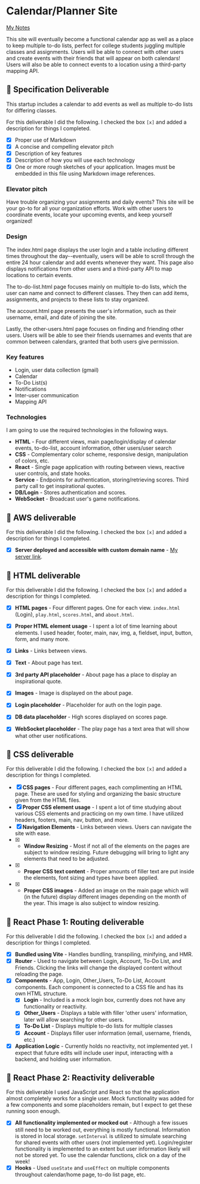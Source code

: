 # Calendar/Planner Site

[My Notes](notes.md)

This site will eventually become a functional calendar app as well as a place to keep multiple to-do lists, perfect for college students juggling multiple classes and assignments. Users will be able to connect with other users and create events with their friends that will appear on both calendars! Users will also be able to connect events to a location using a third-party mapping API.

## 🚀 Specification Deliverable

This startup includes a calendar to add events as well as multiple to-do lists for differing classes. 

For this deliverable I did the following. I checked the box `[x]` and added a description for things I completed.

- [x] Proper use of Markdown
- [x] A concise and compelling elevator pitch
- [x] Description of key features
- [x] Description of how you will use each technology
- [x] One or more rough sketches of your application. Images must be embedded in this file using Markdown image references.

### Elevator pitch

Have trouble organizing your assignments and daily events? This site will be your go-to for all your organization efforts. Work with other users to coordinate events, locate your upcoming events, and keep yourself organized!

### Design

The index.html page displays the user login and a table including different times throughout the day--eventually, users will be able to scroll through the entire 24 hour calendar and add events whenever they want. This page also displays notifications from other users and a third-party API to map locations to certain events.

The to-do-list.html page focuses mainly on multiple to-do lists, which the user can name and connect to different classes. They then can add items, assignments, and projects to these lists to stay organized.

The account.html page presents the user's information, such as their username, email, and date of joining the site.

Lastly, the other-users.html page focuses on finding and friending other users. Users will be able to see their friends usernames and events that are common between calendars, granted that both users give permission.


### Key features

- Login, user data collection (gmail)
- Calendar
- To-Do List(s)
- Notifications
- Inter-user communication
- Mapping API

### Technologies

I am going to use the required technologies in the following ways.

- **HTML** - Four different views, main page/login/display of calendar events, to-do-list, account information, other users/user search
- **CSS** - Complementary color scheme, responsive design, manipulation of colors, etc.
- **React** - Single page application with routing between views, reactive user controls, and state hooks.
- **Service** - Endpoints for authentication, storing/retrieving scores. Third party call to get inspirational quotes.
- **DB/Login** - Stores authentication and scores.
- **WebSocket** - Broadcast user's game notifications.

## 🚀 AWS deliverable

For this deliverable I did the following. I checked the box `[x]` and added a description for things I completed.

- [x] **Server deployed and accessible with custom domain name** - [My server link](https://simon.cs260.click).

## 🚀 HTML deliverable

For this deliverable I did the following. I checked the box `[x]` and added a description for things I completed.

- [x] **HTML pages** - Four different pages. One for each view. `index.html` (Login), `play.html`, `scores.html`, and `about.html`.
- [x] **Proper HTML element usage** - I spent a lot of time learning about elements. I used header, footer, main, nav, img, a, fieldset, input, button, form, and many more.
- [x] **Links** - Links between views.
- [x] **Text** - About page has text.
- [x] **3rd party API placeholder** - About page has a place to display an inspirational quote.
- [x] **Images** - Image is displayed on the about page.
- [x] **Login placeholder** - Placeholder for auth on the login page.
- [x] **DB data placeholder** - High scores displayed on scores page.
- [x] **WebSocket placeholder** - The play page has a text area that will show what other user notifications.


## 🚀 CSS deliverable

For this deliverable I did the following. I checked the box `[x]` and added a description for things I completed.

- [x] **CSS pages** - Four different pages, each complimenting an HTML page. These are used for styling and organizing the basic structure given from the HTML files. 
- [x] **Proper CSS element usage** - I spent a lot of time studying about various CSS elements and practicing on my own time. I have utilized headers, footers, main, nav, button, and more.
- [x] **Navigation Elements** - Links between views. Users can navigate the site with ease.
- [x] - **Window Resizing** - Most if not all of the elements on the pages are subject to window resizing. Future debugging will bring to light any elements that need to be adjusted. 
- [x] - **Proper CSS text content** - Proper amounts of filler text are put inside the elements, font sizing and types have been applied.
- [x] - **Proper CSS images** - Added an image on the main page which will (in the future) display different images depending on the month of the year. This image is also subject to window resizing.

## 🚀 React Phase 1: Routing deliverable

For this deliverable I did the following. I checked the box `[x]` and added a description for things I completed.

- [x] **Bundled using Vite** - Handles bundling, transpiling, minifying, and HMR.
- [x] **Router** - Used to navigate between Login, Account, To-Do List, and Friends. Clicking the links will change the displayed content without reloading the page.
- [x] **Components** - App, Login, Other_Users, To-Do List, Account components. Each component is connected to a CSS file and has its own HTML structure.
    - [x] **Login** - Included is a mock login box, currently does not have any functionality or reactivity.
    - [x] **Other_Users** - Displays a table with filler 'other users' information, later will allow searching for other users.
    - [x] **To-Do List** - Displays multiple to-do lists for multiple classes
    - [x] **Account** - Displays filler user information (email, username, friends, etc.)
- [x] **Application Logic** - Currently holds no reactivity, not implemented yet. I expect that future edits will include user input, interacting with a backend, and holding user information. 

## 🚀 React Phase 2: Reactivity deliverable

For this deliverable I used JavaScript and React so that the application almost completely works for a single user. Mock functionality was added for a few components and some placeholders remain, but I expect to get these running soon enough.

- [x] **All functionality implemented or mocked out** - Although a few issues still need to be worked out, everything is mostly functional. Information is stored in local storage. `setInterval` is utilized to simulate searching for shared events with other users (not implemented yet). Login/register functionality is implemented to an extent but user information likely will not be stored yet. To use the calendar functions, click on a day of the week!
- [x] **Hooks** - Used `useState` and `useEffect` on multiple components throughout calendar/home page, to-do list page, etc. 
